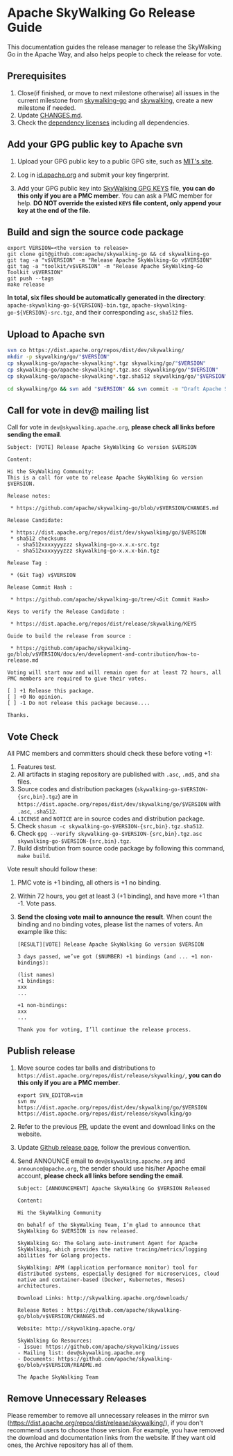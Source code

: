 # Apache SkyWalking Go Release Guide

This documentation guides the release manager to release the SkyWalking Go in the Apache Way, and also helps people to check the release for vote.

## Prerequisites

1. Close(if finished, or move to next milestone otherwise) all issues in the current milestone from [skywalking-go](https://github.com/apache/skywalking-go/milestones) and [skywalking](https://github.com/apache/skywalking/milestones), create a new milestone if needed.
2. Update [CHANGES.md](../../../CHANGES.md).
3. Check the [dependency licenses](../../../dist/LICENSE) including all dependencies.

## Add your GPG public key to Apache svn

1. Upload your GPG public key to a public GPG site, such as [MIT's site](http://pgp.mit.edu:11371/). 

1. Log in [id.apache.org](https://id.apache.org/) and submit your key fingerprint.

1. Add your GPG public key into [SkyWalking GPG KEYS](https://dist.apache.org/repos/dist/release/skywalking/KEYS) file, **you can do this only if you are a PMC member**.  You can ask a PMC member for help. **DO NOT override the existed `KEYS` file content, only append your key at the end of the file.**

## Build and sign the source code package

```shell
export VERSION=<the version to release>
git clone git@github.com:apache/skywalking-go && cd skywalking-go
git tag -a "v$VERSION" -m "Release Apache SkyWalking-Go v$VERSION"
git tag -a "toolkit/v$VERSION" -m "Release Apache SkyWalking-Go Toolkit v$VERSION"
git push --tags
make release
```

**In total, six files should be automatically generated in the directory**: `apache-skywalking-go-${VERSION}-bin.tgz`, `apache-skywalking-go-${VERSION}-src.tgz`, and their corresponding `asc`, `sha512` files.

## Upload to Apache svn

```bash
svn co https://dist.apache.org/repos/dist/dev/skywalking/
mkdir -p skywalking/go/"$VERSION"
cp skywalking-go/apache-skywalking*.tgz skywalking/go/"$VERSION"
cp skywalking-go/apache-skywalking*.tgz.asc skywalking/go/"$VERSION"
cp skywalking-go/apache-skywalking*.tgz.sha512 skywalking/go/"$VERSION"

cd skywalking/go && svn add "$VERSION" && svn commit -m "Draft Apache SkyWalking-Go release $VERSION"
```

## Call for vote in dev@ mailing list

Call for vote in `dev@skywalking.apache.org`, **please check all links before sending the email**.

```text
Subject: [VOTE] Release Apache SkyWalking Go version $VERSION

Content:

Hi the SkyWalking Community:
This is a call for vote to release Apache SkyWalking Go version $VERSION.

Release notes:

 * https://github.com/apache/skywalking-go/blob/v$VERSION/CHANGES.md

Release Candidate:

 * https://dist.apache.org/repos/dist/dev/skywalking/go/$VERSION
 * sha512 checksums
   - sha512xxxxyyyzzz skywalking-go-x.x.x-src.tgz
   - sha512xxxxyyyzzz skywalking-go-x.x.x-bin.tgz

Release Tag :

 * (Git Tag) v$VERSION

Release Commit Hash :

 * https://github.com/apache/skywalking-go/tree/<Git Commit Hash>

Keys to verify the Release Candidate :

 * https://dist.apache.org/repos/dist/release/skywalking/KEYS

Guide to build the release from source :

 * https://github.com/apache/skywalking-go/blob/v$VERSION/docs/en/development-and-contribution/how-to-release.md

Voting will start now and will remain open for at least 72 hours, all PMC members are required to give their votes.

[ ] +1 Release this package.
[ ] +0 No opinion.
[ ] -1 Do not release this package because....

Thanks.
```

## Vote Check

All PMC members and committers should check these before voting +1:

1. Features test.
1. All artifacts in staging repository are published with `.asc`, `.md5`, and `sha` files.
1. Source codes and distribution packages (`skywalking-go-$VERSION-{src,bin}.tgz`)
are in `https://dist.apache.org/repos/dist/dev/skywalking/go/$VERSION` with `.asc`, `.sha512`.
1. `LICENSE` and `NOTICE` are in source codes and distribution package.
1. Check `shasum -c skywalking-go-$VERSION-{src,bin}.tgz.sha512`.
1. Check `gpg --verify skywalking-go-$VERSION-{src,bin}.tgz.asc skywalking-go-$VERSION-{src,bin}.tgz`.
1. Build distribution from source code package by following this command, `make build`.

Vote result should follow these:

1. PMC vote is +1 binding, all others is +1 no binding.

1. Within 72 hours, you get at least 3 (+1 binding), and have more +1 than -1. Vote pass. 

1. **Send the closing vote mail to announce the result**.  When count the binding and no binding votes, please list the names of voters. An example like this:

   ```
   [RESULT][VOTE] Release Apache SkyWalking Go version $VERSION
   
   3 days passed, we’ve got ($NUMBER) +1 bindings (and ... +1 non-bindings):
   
   (list names)
   +1 bindings:
   xxx
   ...
      
   +1 non-bindings:
   xxx
   ...
    
   Thank you for voting, I’ll continue the release process.
   ```

## Publish release

1. Move source codes tar balls and distributions to `https://dist.apache.org/repos/dist/release/skywalking/`, **you can do this only if you are a PMC member**.

    ```shell
    export SVN_EDITOR=vim
    svn mv https://dist.apache.org/repos/dist/dev/skywalking/go/$VERSION https://dist.apache.org/repos/dist/release/skywalking/go
    ```
    
1. Refer to the previous [PR](https://github.com/apache/skywalking-website/pull/212), update the event and download links on the website.

1. Update [Github release page](https://github.com/apache/skywalking-go/releases), follow the previous convention.

1. Send ANNOUNCE email to `dev@skywalking.apache.org` and `announce@apache.org`, the sender should use his/her Apache email account, **please check all links before sending the email**.

    ```
    Subject: [ANNOUNCEMENT] Apache SkyWalking Go $VERSION Released

    Content:

    Hi the SkyWalking Community

    On behalf of the SkyWalking Team, I’m glad to announce that SkyWalking Go $VERSION is now released.

    SkyWalking Go: The Golang auto-instrument Agent for Apache SkyWalking, which provides the native tracing/metrics/logging abilities for Golang projects.

    SkyWalking: APM (application performance monitor) tool for distributed systems, especially designed for microservices, cloud native and container-based (Docker, Kubernetes, Mesos) architectures.

    Download Links: http://skywalking.apache.org/downloads/

    Release Notes : https://github.com/apache/skywalking-go/blob/v$VERSION/CHANGES.md

    Website: http://skywalking.apache.org/

    SkyWalking Go Resources:
    - Issue: https://github.com/apache/skywalking/issues
    - Mailing list: dev@skywalking.apache.org
    - Documents: https://github.com/apache/skywalking-go/blob/v$VERSION/README.md
    
    The Apache SkyWalking Team
    ```

## Remove Unnecessary Releases

Please remember to remove all unnecessary releases in the mirror svn (https://dist.apache.org/repos/dist/release/skywalking/), if you don't recommend users to choose those version.
For example, you have removed the download and documentation links from the website. 
If they want old ones, the Archive repository has all of them.
